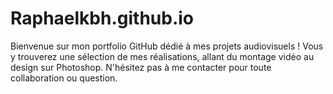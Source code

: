 # Raphaelkbh.github.io
Bienvenue sur mon portfolio GitHub dédié à mes projets audiovisuels ! 
Vous y trouverez une sélection de mes réalisations, allant du montage vidéo au design sur Photoshop. 
N'hésitez pas à me contacter pour toute collaboration ou question.
